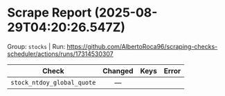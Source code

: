 # Scrape Report (2025-08-29T04:20:26.547Z)

Group: `stocks`  |  Run: https://github.com/AlbertoRoca96/scraping-checks-scheduler/actions/runs/17314530307

| Check | Changed | Keys | Error |
|---|:---:|:--|:--|
| `stock_ntdoy_global_quote` | — |  |  |
